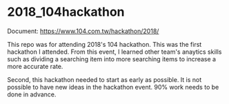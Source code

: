 # 2018_104hackathon

Document: https://www.104.com.tw/hackathon/2018/

This repo was for attending 2018's 104 hackathon. This was the first hackathon I attended. From this event, I learned other team's anaytics skills such as dividing a searching item into more searching items to increase a more accurate rate.

Second, this hackathon needed to start as early as possible. It is not possible to have new ideas in the hackathon event. 90% work needs to be done in advance.
